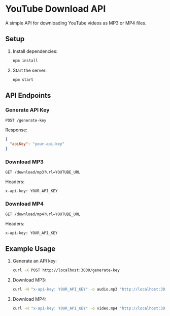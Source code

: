 # YouTube Download API

A simple API for downloading YouTube videos as MP3 or MP4 files.

## Setup

1. Install dependencies:
   ```bash
   npm install
   ```

2. Start the server:
   ```bash
   npm start
   ```

## API Endpoints

### Generate API Key
`POST /generate-key`

Response:
```json
{
  "apiKey": "your-api-key"
}
```

### Download MP3
`GET /download/mp3?url=YOUTUBE_URL`

Headers:
```
x-api-key: YOUR_API_KEY
```

### Download MP4
`GET /download/mp4?url=YOUTUBE_URL`

Headers:
```
x-api-key: YOUR_API_KEY
```

## Example Usage

1. Generate an API key:
   ```bash
   curl -X POST http://localhost:3000/generate-key
   ```

2. Download MP3:
   ```bash
   curl -H "x-api-key: YOUR_API_KEY" -o audio.mp3 "http://localhost:3000/download/mp3?url=YOUTUBE_URL"
   ```

3. Download MP4:
   ```bash
   curl -H "x-api-key: YOUR_API_KEY" -o video.mp4 "http://localhost:3000/download/mp4?url=YOUTUBE_URL"
